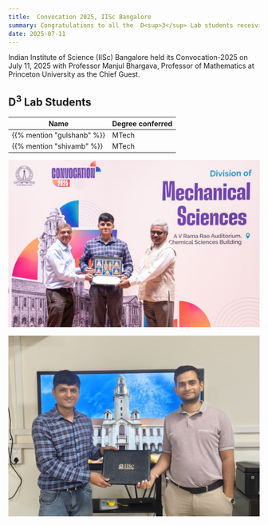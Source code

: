 ```yaml
---
title:  Convocation 2025, IISc Bangalore 
summary: Congratulations to all the  D<sup>3</sup> Lab students receiving their degrees!
date: 2025-07-11
---
```


<!--more-->
Indian Institute of Science (IISc) Bangalore held its Convocation-2025 on July 11, 2025 with Professor Manjul Bhargava, Professor of Mathematics at Princeton University as the Chief Guest.


## D<sup>3</sup> Lab Students 

| **Name**         | **Degree conferred** |
|------------------|----------------------|
| {{% mention "gulshanb" %}}   | MTech    |
| {{% mention "shivamb" %}}    | MTech    |


![3rd MS Symposium-2025](event1.jpg)

![3rd MS Symposium-2025-1](event2.jpeg "Padmani Shivam B with Dr. Akshay Joshi")






